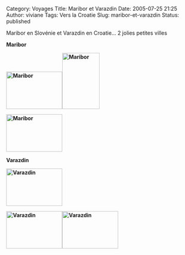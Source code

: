 Category: Voyages
Title: Maribor et Varazdin
Date: 2005-07-25 21:25
Author: viviane
Tags: Vers la Croatie
Slug: maribor-et-varazdin
Status: published

Maribor en Slovénie et Varazdin en Croatie... 2 jolies petites villes

<strong>Maribor</strong>

<strong><img class="alignleft size-full wp-image-791" title="Maribor" src="http://www.viviane-voyages.com/wp-content/uploads/2005/07/11.jpg" alt="Maribor" width="150" height="100" /><img class="aligncenter size-full wp-image-792" title="Maribor" src="http://www.viviane-voyages.com/wp-content/uploads/2005/07/21.jpg" alt="Maribor" width="100" height="150" /></strong>

<strong><img class="aligncenter size-full wp-image-801" title="Maribor" src="http://www.viviane-voyages.com/wp-content/uploads/2005/07/31.jpg" alt="Maribor" width="150" height="100" />
</strong>

<strong>
</strong>

<strong>Varazdin</strong>

<strong><img class="aligncenter size-full wp-image-793" title="Varazdin" src="http://www.viviane-voyages.com/wp-content/uploads/2005/07/4.jpg" alt="Varazdin" width="150" height="100" /></strong>

<strong><img class="alignleft size-full wp-image-795" title="Varazdin" src="http://www.viviane-voyages.com/wp-content/uploads/2005/07/5.jpg" alt="Varazdin" width="150" height="100" /><img class="aligncenter size-full wp-image-800" title="Varazdin" src="http://www.viviane-voyages.com/wp-content/uploads/2005/07/62.jpg" alt="Varazdin" width="150" height="100" />
</strong>

<strong>
</strong>
